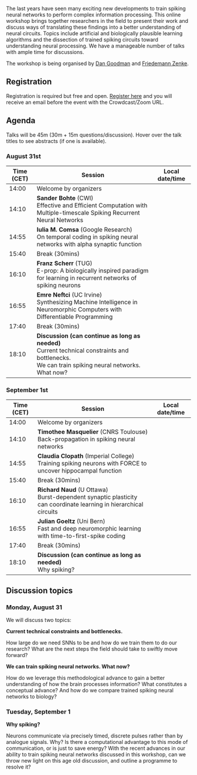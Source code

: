 The last years have seen many exciting new developments to train spiking neural networks to perform complex information processing. This online workshop brings together researchers in the field to present their work and discuss ways of translating these findings into a better understanding of neural circuits. Topics include artificial and biologically plausible learning algorithms and the dissection of trained spiking circuits toward understanding neural processing. We have a manageable number of talks with ample time for discussions.

The workshop is being organised by [Dan Goodman](https://neural-reckoning.org) and [Friedemann Zenke](https://fzenke.net/).

## Registration

Registration is required but free and open. [Register here](https://www.eventbrite.co.uk/e/spiking-neural-networks-as-universal-function-approximators-tickets-114419361390) and you will receive an email before the event with the Crowdcast/Zoom URL.

## Agenda

Talks will be 45m (30m + 15m questions/discussion). Hover over the talk titles to see abstracts (if one is available).

### August 31st

<script language="javascript">
	function LT(d, t) {
		var date = new Date(d+' 2020 '+t+' UTC+2');
		document.write(date.toString());
	}
</script>

Time (CET) | Session | Local date/time
-----------|---------|----------------
14:00 | Welcome by organizers | <script language="javascript">LT('31 Aug', '14:00')</script>
14:10 | **Sander Bohte** (CWI)<br/><span title="The emergence of brain-inspired neuromorphic computing as a paradigm for edge AI is motivating the search for high-performance and efficient spiking neural networks to run on this hardware. However, compared to classical neural networks in deep learning, current spiking neural networks lack competitive performance in compelling areas. Here, for sequential and streaming tasks, we demonstrate how spiking recurrent neural networks (SRNN) using adaptive spiking neurons are able to achieve state-of-the-art performance compared to other spiking neural networks and almost reach or exceed the performance of classical recurrent neural networks (RNNs) while exhibiting sparse activity. From this, we calculate a 100x energy improvement for our SRNNs over classical RNNs on the harder tasks. We find in particular that adapting the timescales of spiking neurons is crucial for achieving such performance, and we demonstrate the performance for SRNNs for different spiking neuron models.">Effective and Efficient Computation with Multiple-timescale Spiking Recurrent Neural Networks</span> | <script language="javascript">LT('31 Aug', '14:10')</script>
14:55 | **Iulia M. Comsa** (Google Research)<br/><span title="The timing of individual neuronal spikes is essential for biological brains to make fast responses to sensory stimuli. However, conventional artificial neural networks lack the intrinsic temporal coding ability present in biological networks. We propose a spiking neural network model that encodes information in the relative timing of individual neuron spikes. In classification tasks, the output of the network is indicated by the first neuron to spike in the output layer. This temporal coding scheme allows the supervised training of the network with backpropagation, using locally exact derivatives of the postsynaptic spike times with respect to presynaptic spike times. The network operates using a biologically-plausible alpha synaptic transfer function. Additionally, we use trainable synchronisation pulses that provide bias, add flexibility during training and exploit the decay part of the alpha function. We show that such networks can be trained successfully on noisy Boolean logic tasks and on the MNIST dataset encoded in time. The results show that the spiking neural network outperforms comparable spiking models on MNIST and achieves similar quality to fully connected conventional networks with the same architecture. We also find that the spiking network spontaneously discovers two operating regimes, mirroring the accuracy-speed trade-off observed in human decision-making: a slow regime, where a decision is taken after all hidden neurons have spiked and the accuracy is very high, and a fast regime, where a decision is taken very fast but the accuracy is lower. These results demonstrate the computational power of spiking networks with biological characteristics that encode information in the timing of individual neurons. By studying temporal coding in spiking networks, we aim to create building blocks towards energy-efficient and more complex biologically-inspired neural architectures.">On temporal coding in spiking neural networks with alpha synaptic function</span> | <script language="javascript">LT('31 Aug', '14:55')</script>
15:40 | Break (30mins) | <script language="javascript">LT('31 Aug', '15:40')</script>
16:10 | **Franz Scherr** (TUG)<br/><span title="Transformative advances in deep learning, such as deep reinforcement learning, usually rely on gradient-based learning methods such as backpropagation through time (BPTT) as a core learning algorithm. However, BPTT is not argued to be biologically plausible, since it requires to a propagate gradients backwards in time and across neurons. Here, we propose e-prop, a novel gradient-based learning method with local and online weight update rules for recurrent neural networks, and in particular recurrent spiking neural networks (RSNNs). As a result, e-prop has the potential to provide a substantial fraction of the power of deep learning to RSNNs. In this presentation, we will motivate e-prop from the perspective of recent insights in neuroscience and show how these have to be combined to form an algorithm for online gradient descent. The mathematical results will be supported by empirical evidence in supervised and reinforcement learning tasks. We will also discuss how limitations that are inherited from gradient-based learning methods, such as sample-efficiency, can be addressed by considering an evolution-like optimization that enhances learning on particular task families. The emerging learning architecture can be used to learn tasks by a single demonstration, hence enabling one-shot learning.">E-prop: A biologically inspired paradigm for learning in recurrent networks of spiking neurons</span> | <script language="javascript">LT('31 Aug', '16:10')</script>
16:55 | **Emre Neftci** (UC Irvine)<br/><span title="The potential of machine learning and deep learning to advance artificial intelligence is driving a quest to build dedicated computers, such as neuromorphic hardware that emulate the biological processes of the brain. While the hardware technologies already exist, their application to real-world tasks is hindered by the lack of suitable programming methods. Advances at the interface of neural computation and machine learning showed that key aspects of deep learning models and tools can be transferred to biologically plausible neural circuits. Building on these advances, I will show that differentiable programming can address many challenges of programming spiking neural networks for solving real-world tasks, and help devise novel continual and local learning algorithms. In turn, these new algorithms pave the road towards systematically synthesizing machine intelligence in neuromorphic hardware without detailed knowledge of the hardware circuits.">Synthesizing Machine Intelligence in Neuromorphic Computers with Differentiable Programming</span> | <script language="javascript">LT('31 Aug', '16:55')</script>
17:40 | Break (30mins) | <script language="javascript">LT('31 Aug', '17:40')</script>
18:10 | **Discussion (can continue as long as needed)**<br/><span title="How large do we need SNNs to be and how do we train them to do our research? What are the next steps the field should take to swiftly move forward?">Current technical constraints and bottlenecks.</span><br/><span title="How do we leverage this methodological advance to gain a better understanding of how the brain processes information? What constitutes a conceptual advance? And how do we compare trained spiking neural networks to biology?">We can train spiking neural networks. What now?</span> | <script language="javascript">LT('31 Aug', '18:10')</script>

### September 1st

Time (CET) | Session | Local date/time
-----------|---------|----------------
14:00 | Welcome by organizers | <script language="javascript">LT('1 Sep', '14:00')</script>
14:10 | **Timothee Masquelier** (CNRS Toulouse)<br/><span title="Back-propagation is a powerful supervised learning algorithm in artificial neural networks, because it solves the credit assignment problem (essentially: what should the hidden layers do?). This algorithm has led to the deep learning revolution. But unfortunately, back-propagation cannot be used directly in spiking neural networks (SNN). Indeed, it requires differentiable activation functions, whereas spikes are all-or-none events which cause discontinuities. Here we present two strategies to overcome this problem. The first one is to use a so-called 'surrogate gradient', that is to approximate the derivative of the threshold function with the derivative of a sigmoid. We will present some applications of this method for time series processing (audio, internet traffic, EEG). The second one concerns a specific class of SNNs, which process static inputs using latency coding with at most one spike per neuron. Using approximations, we derived a latency-based back-propagation rule for this sort of networks, called S4NN, and applied it to image classification.">Back-propagation in spiking neural networks</span> | <script language="javascript">LT('1 Sep', '14:10')</script>
14:55 | **Claudia Clopath** (Imperial College)<br/>Training spiking neurons with FORCE to uncover hippocampal function | <script language="javascript">LT('1 Sep', '14:55')</script>
15:40 | Break (30mins) | <script language="javascript">LT('1 Sep', '15:40')</script>
16:10 | **Richard Naud** (U Ottawa)<br/><span title="Synaptic plasticity is believed to be a key physiological mechanism for learning. It is well-established that it depends on pre and postsynaptic activity. However, models that rely solely on pre and postsynaptic activity for synaptic changes have, to date, not been able to account for learning complex tasks that demand hierarchical networks. Here, we show that if synaptic plasticity is regulated by high-frequency bursts of spikes, then neurons higher in the hierarchy can coordinate the plasticity of lower-level connections. Using simulations and mathematical analyses, we demonstrate that, when paired with short-term synaptic dynamics, regenerative activity in the apical dendrites, and synaptic plasticity in feedback pathways, a burst-dependent learning rule can solve challenging tasks that require deep network architectures. Our results demonstrate that well-known properties of dendrites, synapses, and synaptic plasticity are sufficient to enable sophisticated learning in hierarchical circuits.">Burst-dependent synaptic plasticity can coordinate learning in hierarchical circuits</span> | <script language="javascript">LT('1 Sep', '16:10')</script>
16:55 | **Julian Goeltz** (Uni Bern)<br/><span title="Engineered pattern-recognition systems strive for short time-to-solution and low energy-to-solution characteristics. This represents one of the main driving forces behind the development of neuromorphic devices. For both them and their biological archetypes, this corresponds to using as few spikes as early as possible. The concept of few and early spikes is used as the founding principle in the time-to-first-spike coding scheme. Within this framework, we have developed a spike-timing-based learning algorithm, which we used to train neuronal networks on the mixed-signal neuromorphic platform BrainScaleS-2. We derive, from first principles, error-backpropagation-based learning in networks of leaky integrate-and-fire (LIF) neurons relying only on spike times, for specific configurations of neuronal and synaptic time constants. We explicitly examine applicability to neuromorphic substrates by studying the effects of reduced weight precision and range, as well as of parameter noise. We demonstrate the feasibility of our approach on continuous and discrete data spaces, both in software simulations and on BrainScaleS-2. This narrows the gap between previous models of first-spike-time learning and biological neuronal dynamics and paves the way for fast and energy-efficient neuromorphic applications.">Fast and deep neuromorphic learning with time-to-first-spike coding</span> | <script language="javascript">LT('1 Sep', '16:55')</script>
17:40 | Break (30mins) | <script language="javascript">LT('1 Sep', '17:40')</script>
18:10 | **Discussion (can continue as long as needed)**<br/><span title="Neurons communicate via precisely timed, discrete pulses rather than by analogue signals. Why? Is there a computational advantage to this mode of communication, or is just to save energy? With the recent advances in our ability to train spiking neural networks discussed in this workshop, can we throw new light on this age old discussion, and outline a programme to resolve it?">Why spiking?</span> | <script language="javascript">LT('1 Sep', '18:10')</script>

## Discussion topics

### Monday, August 31

We will discuss two topics:

**Current technical constraints and bottlenecks.**

How large do we need SNNs to be and how do we train them to do our research? What are the next steps the field should take to swiftly move forward?

**We can train spiking neural networks. What now?**

How do we leverage this methodological advance to gain a better understanding of how the brain processes information? What constitutes a conceptual advance? And how do we compare trained spiking neural networks to biology?

### Tuesday, September 1

**Why spiking?**

Neurons communicate via precisely timed, discrete pulses rather than by analogue signals. Why? Is there a computational advantage to this mode of communication, or is just to save energy? With the recent advances in our ability to train spiking neural networks discussed in this workshop, can we throw new light on this age old discussion, and outline a programme to resolve it?
